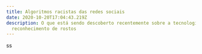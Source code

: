 ```yaml
---
title: Algoritmos racistas das redes sociais
date: 2020-10-20T17:04:43.219Z
description: O que está sendo descoberto recentemente sobre a tecnologia de
  reconhecimento de rostos
---
```

ss